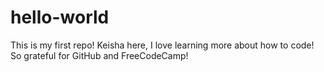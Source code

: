 # hello-world
This is my first repo!
Keisha here, I love learning more about how to code!
So grateful for GitHub and FreeCodeCamp!
